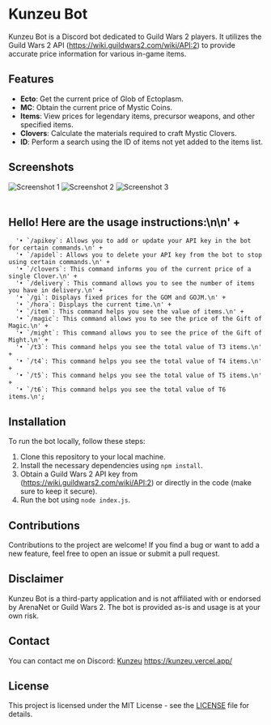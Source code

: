 # Kunzeu Bot

Kunzeu Bot is a Discord bot dedicated to Guild Wars 2 players. It utilizes the Guild Wars 2 API (https://wiki.guildwars2.com/wiki/API:2) to provide accurate price information for various in-game items.

## Features

- **Ecto**: Get the current price of Glob of Ectoplasm.
- **MC**: Obtain the current price of Mystic Coins.
- **Items**: View prices for legendary items, precursor weapons, and other specified items.
- **Clovers**: Calculate the materials required to craft Mystic Clovers.
- **ID**: Perform a search using the ID of items not yet added to the items list.

## Screenshots

<img src="https://i.gyazo.com/fe4dc34aefacbe9960f6b9e99eb77b4e.png" alt="Screenshot 1" style="margin-bottom: 20px;">

<img src="https://i.gyazo.com/5b05f1d5622a923fffd87755f02b391c.png" alt="Screenshot 2" style="margin-bottom: 20px;">

<img src="https://i.gyazo.com/91274e385a10611852f4fed2d79de2ea.png" alt="Screenshot 3" style="margin-bottom: 20px;">


## Hello! Here are the usage instructions:\n\n' +
      '• `/apikey`: Allows you to add or update your API key in the bot for certain commands.\n' +
      '• `/apidel`: Allows you to delete your API key from the bot to stop using certain commands.\n' +
      '• `/clovers`: This command informs you of the current price of a single Clover.\n' +
      '• `/delivery`: This command allows you to see the number of items you have in delivery.\n' +
      '• `/gi`: Displays fixed prices for the GOM and GOJM.\n' +
      '• `/hora`: Displays the current time.\n' +
      '• `/item`: This command helps you see the value of items.\n' +
      '• `/magic`: This command allows you to see the price of the Gift of Magic.\n' +
      '• `/might`: This command allows you to see the price of the Gift of Might.\n' +
      '• `/t3`: This command helps you see the total value of T3 items.\n' +
      '• `/t4`: This command helps you see the total value of T4 items.\n' +
      '• `/t5`: This command helps you see the total value of T5 items.\n' +
      '• `/t6`: This command helps you see the total value of T6 items.\n';

## Installation

To run the bot locally, follow these steps:

1. Clone this repository to your local machine.
2. Install the necessary dependencies using `npm install`.
3. Obtain a Guild Wars 2 API key from (https://wiki.guildwars2.com/wiki/API:2) or directly in the code (make sure to keep it secure).
4. Run the bot using `node index.js`.

## Contributions

Contributions to the project are welcome! If you find a bug or want to add a new feature, feel free to open an issue or submit a pull request.

## Disclaimer

Kunzeu Bot is a third-party application and is not affiliated with or endorsed by ArenaNet or Guild Wars 2. The bot is provided as-is and usage is at your own risk.

## Contact

You can contact me on Discord: [Kunzeu](https://discord.com/users/552563672162107431)
https://kunzeu.vercel.app/

## License

This project is licensed under the MIT License - see the [LICENSE](LICENSE) file for details.
